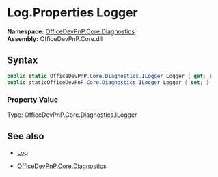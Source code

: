 # Log.Properties Logger
**Namespace:** [OfficeDevPnP.Core.Diagnostics](OfficeDevPnP.Core.Diagnostics.md)  
**Assembly:** OfficeDevPnP.Core.dll  
## Syntax
```C#
public static OfficeDevPnP.Core.Diagnostics.ILogger Logger { get; }
public staticOfficeDevPnP.Core.Diagnostics.ILogger Logger { set; }
```

### Property Value
Type: OfficeDevPnP.Core.Diagnostics.ILogger  

## See also
- [Log](Log.md) 

- [OfficeDevPnP.Core.Diagnostics](OfficeDevPnP.Core.Diagnostics.md)
